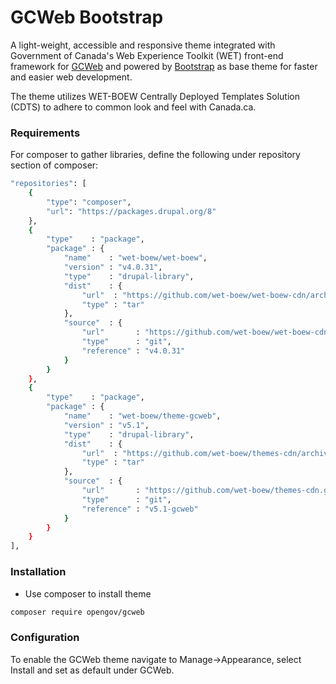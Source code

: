 <!-- @file Project Page -->
# GCWeb Bootstrap

A light-weight, accessible and responsive theme integrated with 
Government of Canada's Web Experience Toolkit (WET) front-end 
framework for [GCWeb][linkGCWeb] and powered by [Bootstrap][linkBootstrap] 
as base theme for faster and easier web development. 

The theme utilizes WET-BOEW Centrally Deployed Templates Solution (CDTS) 
to adhere to common look and feel with Canada.ca.

### Requirements
For composer to gather libraries, define the following under repository section of composer:
```sh
"repositories": [
    {
        "type": "composer",
        "url": "https://packages.drupal.org/8"
    },
    {
        "type"    : "package",
        "package" : {
            "name"    : "wet-boew/wet-boew",
            "version" : "v4.0.31",
            "type"    : "drupal-library",
            "dist"    : {
                "url"  : "https://github.com/wet-boew/wet-boew-cdn/archive/v4.0.31.tar.gz",
                "type" : "tar"
            },
            "source"  : {
                "url"       : "https://github.com/wet-boew/wet-boew-cdn.git",
                "type"      : "git",
                "reference" : "v4.0.31"
            }
        }
    },
    {
        "type"    : "package",
        "package" : {
            "name"    : "wet-boew/theme-gcweb",
            "version" : "v5.1",
            "type"    : "drupal-library",
            "dist"    : {
                "url"  : "https://github.com/wet-boew/themes-cdn/archive/v5.1-gcweb.tar.gz",
                "type" : "tar"
            },
            "source"  : {
                "url"       : "https://github.com/wet-boew/themes-cdn.git",
                "type"      : "git",
                "reference" : "v5.1-gcweb"
            }
        }
    }
],
```


### Installation
- Use composer to install theme
```sh
composer require opengov/gcweb
```

### Configuration
To enable the GCWeb theme navigate to Manage->Appearance, select 
Install and set as default under GCWeb.

<!-- Links Referenced -->
[linkGCWeb]:     https://github.com/wet-boew/GCWeb
[linkBootstrap]: https://github.com/drupalprojects/bootstrap
